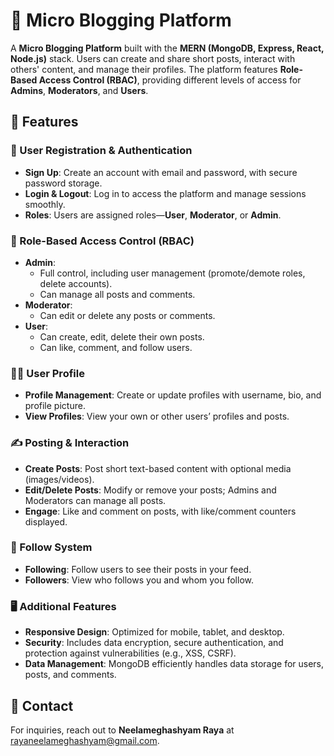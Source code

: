 # 📝 Micro Blogging Platform

A **Micro Blogging Platform** built with the **MERN (MongoDB, Express, React, Node.js)** stack. Users can create and share short posts, interact with others' content, and manage their profiles. The platform features **Role-Based Access Control (RBAC)**, providing different levels of access for **Admins**, **Moderators**, and **Users**.

## 🌟 Features

### 👥 User Registration & Authentication
- **Sign Up**: Create an account with email and password, with secure password storage.
- **Login & Logout**: Log in to access the platform and manage sessions smoothly.
- **Roles**: Users are assigned roles—**User**, **Moderator**, or **Admin**.

### 🔐 Role-Based Access Control (RBAC)
- **Admin**: 
  - Full control, including user management (promote/demote roles, delete accounts).
  - Can manage all posts and comments.
- **Moderator**: 
  - Can edit or delete any posts or comments.
- **User**: 
  - Can create, edit, delete their own posts.
  - Can like, comment, and follow users.

### 🧑‍💼 User Profile
- **Profile Management**: Create or update profiles with username, bio, and profile picture.
- **View Profiles**: View your own or other users’ profiles and posts.

### ✍️ Posting & Interaction
- **Create Posts**: Post short text-based content with optional media (images/videos).
- **Edit/Delete Posts**: Modify or remove your posts; Admins and Moderators can manage all posts.
- **Engage**: Like and comment on posts, with like/comment counters displayed.

### 👥 Follow System
- **Following**: Follow users to see their posts in your feed.
- **Followers**: View who follows you and whom you follow.

### 🖥️ Additional Features
- **Responsive Design**: Optimized for mobile, tablet, and desktop.
- **Security**: Includes data encryption, secure authentication, and protection against vulnerabilities (e.g., XSS, CSRF).
- **Data Management**: MongoDB efficiently handles data storage for users, posts, and comments.

## 📧 Contact
For inquiries, reach out to **Neelameghashyam Raya** at [rayaneelameghashyam@gmail.com](mailto:rayaneelameghashyam@gmail.com).
